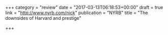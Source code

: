 +++
category = "review"
date = "2017-03-13T06:18:53+00:00"
draft = true
link = "http://www.nyrb.com/nick"
publication = "NYRB"
title = "The downsides of Harvard and prestige"

+++

